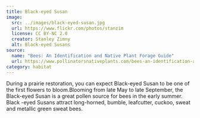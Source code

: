 ```yaml
---
title: Black-eyed Susan
image:
  src: ../images/black-eyed-susan.jpg
  url: https://www.flickr.com/photos/stanzim
  license: CC BY-NC 2.0
  creator: Stanley Zimny
  alt: Black-eyed Susans
source:
  name: "Bees: An Identification and Native Plant Forage Guide"
  url: https://www.pollinatorsnativeplants.com/bees-an-identification-and-native-plant-forage-guide.html
category: habitat
---
```



During a prairie restoration, you can expect Black-eyed Susan to be one of the first flowers to bloom.Blooming from late May to late September, the Black-eyed Susan is a great pollen source for bees in the early summer. Black -eyed Susans attract long-horned, bumble, leafcutter, cuckoo, sweat and metallic green sweat bees.